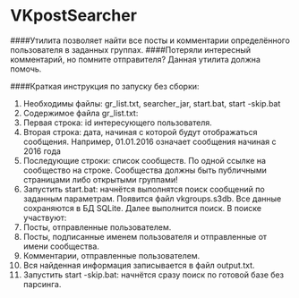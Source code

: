 # VKpostSearcher
####Утилита позволяет найти все посты и комментарии определённого пользователя в заданных группах.
####Потеряли интересный комментарий, но помните отправителя? Данная утилита должна помочь.

####Краткая инструкция по запуску без сборки:
1. Необходимы файлы: gr_list.txt, searcher_jar, start.bat, start -skip.bat
2. Содержимое файла gr_list.txt:
 1. Первая строка: id интересующего пользователя.
 2. Вторая строка: дата, начиная с которой будут отображаться сообщения. Например, 01.01.2016 означает сообщения начиная с 2016 года
 3. Последующие строки: список сообществ. По одной ссылке на сообщество на строке. Сообщества должны быть публичными страницами либо открытыми группами!
3. Запустить start.bat: начнётся выполнятся поиск сообщений по заданным параметрам. Появится файл vkgroups.s3db. Все данные сохраняются в БД SQLite. Далее выполнится поиск. В поиске участвуют:
 1. Посты, отправленные пользователем.
 2. Посты, подписанные именем пользователя и отправленные от имени сообщества.
 3. Комментарии, отправленные пользователем.
4. Вся найденная информация записывается в файл output.txt.
5. Запустить start -skip.bat: начнётся сразу поиск по готовой базе без парсинга.
